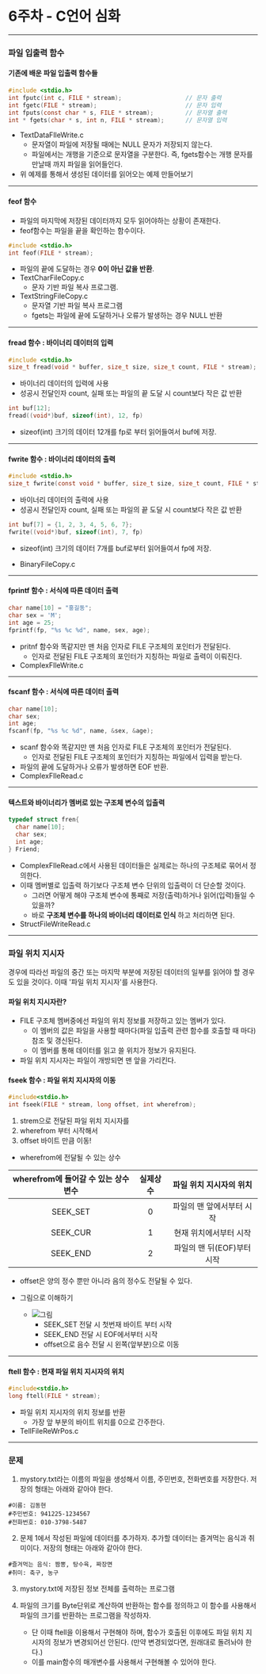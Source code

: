 # 6주차 - C언어 심화

***

### 파일 입출력 함수

#### 기존에 배운 파일 입출력 함수들
```c
#include <stdio.h>
int fputc(int c, FILE * stream);                  // 문자 출력
int fgetc(FILE * stream);                         // 문자 입력
int fputs(const char * s, FILE * stream);         // 문자열 출력
int * fgets(char * s, int n, FILE * stream);      // 문자열 입력
```
* TextDataFIleWrite.c
  * 문자열이 파일에 저장될 때에는 NULL 문자가 저장되지 않는다.
  * 파일에서는 개행을 기준으로 문자열을 구분한다. 즉, fgets함수는 개행 문자를 만날때 까지 파일을 읽어들인다.
* 위 예제를 통해서 생성된 데이터를 읽어오는 예제 만들어보기  

***
#### feof 함수
* 파일의 마지막에 저장된 데이터까지 모두 읽어야하는 상황이 존재한다.
* feof함수는 파일을 끝을 확인하는 함수이다.
```c
#include <stdio.h>
int feof(FILE * stream);
```
* 파일의 끝에 도달하는 경우 **0이 아닌 값을 반환**.
* TextCharFileCopy.c
  * 문자 기반 파일 복사 프로그램.
* TextStringFileCopy.c
  * 문자열 기반 파일 복사 프로그램
  * fgets는 파일에 끝에 도달하거나 오류가 발생하는 경우 NULL 반환

***
#### fread 함수 : 바이너리 데이터의 입력
```C
#include <stdio.h>
size_t fread(void * buffer, size_t size, size_t count, FILE * stream);
```
* 바이너리 데이터의 입력에 사용
* 성공시 전달인자 count, 실패 또는 파일의 끝 도달 시 count보다 작은 값 반환

```C
int buf[12];
fread((void*)buf, sizeof(int), 12, fp)
```
* sizeof(int) 크기의 데이터 12개를 fp로 부터 읽어들여서 buf에 저장.

***
#### fwrite 함수 : 바이너리 데이터의 출력
```C
#include <stdio.h>
size_t fwrite(const void * buffer, size_t size, size_t count, FILE * stream);
```
* 바이너리 데이터의 출력에 사용
* 성공시 전달인자 count, 실패 또는 파일의 끝 도달 시 count보다 작은 값 반환

```C
int buf[7] = {1, 2, 3, 4, 5, 6, 7};
fwrite((void*)buf, sizeof(int), 7, fp)
```
* sizeof(int) 크기의 데이터 7개를 buf로부터 읽어들여서 fp에 저장.

* BinaryFileCopy.c

***
#### fprintf 함수 : 서식에 따른 데이터 출력
```C
char name[10] = "홍길동";
char sex = 'M';
int age = 25;
fprintf(fp, "%s %c %d", name, sex, age);
```
* pritnf 함수와 똑같지만 맨 처음 인자로 FILE 구조체의 포인터가 전달된다.
  * 인자로 전달된 FILE 구조체의 포인터가 지칭하는 파일로 출력이 이뤄진다.
* ComplexFIleWrite.c

***

#### fscanf 함수 : 서식에 따른 데이터 출력
```C
char name[10];
char sex;
int age;
fscanf(fp, "%s %c %d", name, &sex, &age);
```
* scanf 함수와 똑같지만 맨 처음 인자로 FILE 구조체의 포인터가 전달된다.
  * 인자로 전달된 FILE 구조체의 포인터가 지칭하는 파일에서 입력을 받는다.
* 파일의 끝에 도달하거나 오류가 발생하면 EOF 반환.
* ComplexFIleRead.c

***

#### 텍스트와 바이너리가 멤버로 있는 구조체 변수의 입출력
```C
typedef struct fren{
  char name[10];
  char sex;
  int age;
} Friend;
```
* ComplexFIleRead.c에서 사용된 데이터들은 실제로는 하나의 구조체로 묶어서 정의한다.
* 이때 멤버별로 입출력 하기보다 구조체 변수 단위의 입출력이 더 단순할 것이다.
  * 그러면 어떻게 해야 구조체 변수에 통째로 저장(출력)하거나 읽어(입력)들일 수 있을까?
  * 바로 **구조체 변수를 하나의 바이너리 데이터로 인식** 하고 처리하면 된다.
* StructFileWriteRead.c


***

### 파일 위치 지시자
경우에 따라선 파일의 중간 또는 마지막 부분에 저장된 데이터의 일부를 읽어야 할 경우도 있을 것이다. 이때 '파일 위치 지시자'를 사용한다.

#### 파일 위치 지시자란?
* FILE 구조체 멤버중에선 파일의 위치 정보를 저장하고 있는 멤버가 있다.
  * 이 멤버의 값은 파일을 사용할 때마다(파일 입출력 관련 함수를 호출할 때 마다) 참조 및 갱신된다.
  * 이 멤버를 통해 데이터를 읽고 쓸 위치가 정보가 유지된다.
* 파일 위치 지시자는 파일이 개방되면 맨 앞을 가리킨다.


#### fseek 함수 : 파일 위치 지시자의 이동
```C
#include<stdio.h>
int fseek(FILE * stream, long offset, int wherefrom);
```
1. strem으로 전달된 파일 위치 지시자를
2. wherefrom 부터 시작해서
3. offset 바이트 만큼 이동!


* wherefrom에 전달될 수 있는 상수

| wherefrom에 들어갈 수 있는 상수변수  | 실제상수 |  파일 위치 지시자의 위치 |
| :--------: | :--------: | :--------: |
| SEEK_SET  | 0 | 파일의 맨 앞에서부터 시작 |
| SEEK_CUR | 1 | 현재 위치에서부터 시작 |
| SEEK_END | 2 | 파일의 맨 뒤(EOF)부터 시작 |


* offset은 양의 정수 뿐만 아니라 음의 정수도 전달될 수 있다.

* 그림으로 이해하기
  * ![그림](https://4.bp.blogspot.com/-D13aDrFBMoo/WHIH3a88gpI/AAAAAAAAAko/Gq2YjtwZ3Dg6qBUO7NVaWEThOiR-VnfQwCLcB/s1600/%25EC%25BA%25A1%25EC%25B2%2598.JPG)
    * SEEK_SET 전달 시 첫번재 바이트 부터 시작
    * SEEK_END 전달 시 EOF에서부터 시작
    * offset으로 음수 전달 시 왼쪽(앞부분)으로 이동

***

#### ftell 함수 : 현재 파일 위치 지시자의 위치
```C
#include<stdio.h>
long ftell(FILE * stream);
```
* 파일 위치 지시자의 위치 정보를 반환
  * 가장 앞 부분의 바이트 위치를 0으로 간주한다.
* TellFileReWrPos.c

***
### 문제
1. mystory.txt라는 이름의 파일을 생성해서 이름, 주민번호, 전화번호를 저장한다. 저장의 형태는 아래와 같아야 한다.
```
#이름: 김동현
#주민번호: 941225-1234567
#전화번호: 010-3798-5487
```
2. 문제 1에서 작성된 파일에 데이터를 추가하자. 추가할 데이터는 즐겨먹는 음식과 취미이다. 저장의 형태는 아래와 같아야 한다.
```
#즐겨먹는 음식: 짬뽕, 탕수육, 짜장면
#취미: 축구, 농구
```
3. mystory.txt에 저장된 정보 전체를 출력하는 프로그램

4. 파일의 크기를 Byte단위로 계산하여 반환하는 함수를 정의하고 이 함수를 사용해서 파일의 크기를 반환하는 프로그램을 작성하자.
    * 단 이때 ftell을 이용해서 구현해야 하며, 함수가 호출된 이후에도 파일 위치 지시자의 정보가 변경되어선 안된다. (만약 변경되었다면, 원래대로 돌려놔야 한다.)
    * 이를 main함수의 매개변수를 사용해서 구현해볼 수 있어야 한다.

